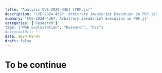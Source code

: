 ```yaml
---
title: "Analysis CVE-2024-4367 (PDF.js)"
description: "CVE-2024-4367: Arbitrary JavaScript Execution in PDF.js"
summary: "CVE-2024-4367: Arbitrary JavaScript Execution in PDF.js"
categories: ["Research"]
tags: ["Web Exploitation", "Research", "CVE"]
#externalUrl: ""
date: 2024-09-04
draft: false
---
```


# To be continue
<!-- # Analysis CVE-2024-4367 (PDF.js)

## Introduction

### CVE-2024-4367: Arbitrary JavaScript execution in PDF.js
CVE-2024-4367 presents a critical vulnerability within the esteemed PDF.js library, widely embraced for its adeptness in rendering PDF files in web browsers.

This exploit enables adversaries to inject and execute arbitrary JavaScript code within a user's browser context, catalyzing a perilous Cross-Site Scripting (XSS) scenario. This vulnerability affects Firefox < 126, Firefox ESR < 115.11, and Thunderbird < 115.11.

Severity:

![image](img/desc.png)



### PDF.js
[PDF.js](https://mozilla.github.io/pdf.js/) is an open-source JavaScript library developed by Mozilla that allows you to display PDF files directly within a web browser without needing any external plugins like Adobe Reader. It essentially renders PDFs within a `<canvas>` element using HTML5 technologies, making it possible to view and interact with PDFs directly in the browser.

![Pdf-js_logo.svg_](img/pdfjs.png)

Key features of PDF.js include:
- **Rendering PDF files:** PDF.js converts PDF files into HTML5 canvas elements, allowing them to be displayed natively in modern web browsers.
- **Cross-browser support:** Since it's based on HTML5, it works across all major browsers like Chrome, Firefox, Edge, and Safari.
- **Customization:** Developers can use PDF.js to build custom PDF viewers with their own UI, or integrate it into existing web applications.

PDF.js is commonly used in two main scenarios.
- First, it's the built-in PDF viewer in Firefox. If you've ever opened or downloaded a PDF file in Firefox, you've likely seen PDF.js at work. 
- Second, it's available as a Node module called [pdfjs-dist](https://www.npmjs.com/package/pdfjs-dist), which is downloaded around 2.4 million times weekly via NPM. In this form, it enables websites to offer embedded PDF preview features, a functionality utilized by various platforms, including Git-hosting services and note-taking apps.


### Understanding a PDF file
![image](img/components.png)
#### PDF Components
- **Objects:** PDF includes eight basic types of objects: Boolean values, Integer and Real numbers, Strings, Names, Arrays, Dictionaries, Streams, and the null object.
- **File structure:** describes how objects are organized in a PDF file for efficient random access and incremental update.
- **Document structure:** logical structure of the document, such as the arrangement of pages, chapters, sections, and other hierarchical elements within the PDF.
- **Content stream:** where the actual content of the PDF is stored, including the instructions for displaying text, images, and graphics on the page.
### PDF Text Representation

A **character** is an abstract symbol, whereas a **glyph** is a specific graphical shape rendering of a character and is subject to all graphical manipulations. 

PDF file has a special way to represent characters with glyphs from fonts. This allows PDF to describe, select and render glypths conveniently and efficiently.

In PDF, a **font** refers to the **font dictionary**. This font dictionary is a PDF object that contains information about the font.

For most font types, the **font program** is defined in a seperate **font file**, which is either embedded to the PDF file or obtain from external sources. This font program contains glyph descriptions used to generate glyphs.

This example illustrates the most straightforward use of a font:
![image](img/font.png)
**Detail:** 
```txt!
To paint glyphs, a content stream shall first identify the font to be used. The Tf operator shall specify the name of a font resource that is, an entry in the Font subdictionary of the current resource dictionary. The value of that entry shall be a font dictionary. The font dictionary shall identify the font's externally known name, such as Helvetica, and shall supply some additional information that the conforming reader needs to paint glyphs from that font. The font dictionary may provide the definition of the font program itself.
```

## Workflow

### Function Evaluation
When the application load the PDF file, it will render glyphs using an `InternalRenderTask` class. This class have a chain of function calls with `_continue()` -> `_scheduleNext()` -> `_next()`.

The `_next()` method will call a method `executeOperatorList()`.

```javascript
class InternalRenderTask {
...
async _next() {
    if (this.cancelled) {
      return;
    }

    this.operatorListIdx = this.gfx.executeOperatorList(this.operatorList, this.operatorListIdx, this._continueBound, this.stepper);

    ...
  }

}
```

In the `executeOperatorList()` method

```javascript
executeOperatorList(operatorList, executionStartIdx, continueCallback, stepper) {
    const argsArray = operatorList.argsArray;
    const fnArray = operatorList.fnArray;
    let i = executionStartIdx || 0;
    ...
    while (true) {
      ...

      fnId = fnArray[i];

      if (fnId !== _util.OPS.dependency) {
        this[fnId].apply(this, argsArray[i]);
      }
      ...
      i++;
      ...
    }
  }
```

This method will call the method at index `fnID` via `apply()` method. We can see the index of all predefined methods in the `const OPS` variable in the code.

```javascript
const OPS = {
  dependency: 1,
  setLineWidth: 2,
  ...
  setTextMatrix: 42,
  nextLine: 43,
  showText: 44,
  showSpacedText: 45,
  nextLineShowText: 46,
  ...
  paintSolidColorImageMask: 90,
  constructPath: 91
};
```

And thanks to the magic of debugging, we can extract the values of the `fnArray` to find out which methods get called in the process. There're 2 arrays passed into the `executeOperatorList()` method.

![image](img/array1.png)
![image](img/array2.png)


We only need to focus on the 1st array that contains number `44`, the index of `showText()` method. This is the method that draws the glyphs on the page.

When calling this method, it will then proceed to call the `paintChar()` method.

```javascript
showText(glyphs) {
    const current = this.current;
    const font = current.font;
    ...
    for (i = 0; i < glyphsLength; ++i) {
      const glyph = glyphs[i];
      ...
      if (this.contentVisible && (glyph.isInFont || font.missingFile)) {
        if (simpleFillText && !accent) {
          ctx.fillText(character, scaledX, scaledY);
        }
        else {
          this.paintChar(character, scaledX, scaledY, patternTransform);
          ...
        }
      }
      ...
    }
    ...
}
```

The `paintChar()` method declares a variable called `addToPath`, this is a variable of type `Function`. Its value gets generated by the call to `font.getPathGenerator()` which will then be evaluated.

```javascript
paintChar(character, x, y, patternTransform) {
    ...
    let addToPath;

    if (font.disableFontFace || isAddToPathSet || patternFill) {
      addToPath = font.getPathGenerator(this.commonObjs, character);
    }

    if (font.disableFontFace || patternFill) {
      ctx.save();
      ctx.translate(x, y);
      ctx.beginPath();
      addToPath(ctx, fontSize); // gets evaluated
      ...
    }
    ...
}
```

To optimize the performance of painting a glyph based on its description, a `getPathGenerator()` method is used. This is where our injected code will be passed in and generated into a function.

```javascript
getPathGenerator(objs, character) {
    if (this.compiledGlyphs[character] !== undefined) {
      return this.compiledGlyphs[character];
    }

    let cmds;
    try {
      cmds = objs.get(this.loadedName + "_path_" + character);
    } 
    ...
    if (this.isEvalSupported && _util.FeatureTest.isEvalSupported) {
      const jsBuf = [];

      for (const current of cmds) {
        const args = current.args !== undefined ? current.args.join(",") : "";
        jsBuf.push("c.", current.cmd, "(", args, ");\n");
      }
      
      return this.compiledGlyphs[character] = new Function("c", "size", jsBuf.join(""));
    }
    ...
}
```

If `isEvalSupported` is enable (which it is by default), the method will return a new Object of class `Function` with the function body being the `jsBuf` which contains the instructions that make the glyph path.

This `jsBuf` is an array of javascript codes made from `cmds`, which is the compiled intructions for each glyph.

But how exactly are these `cmd` and `args` got generated?

### Font Compilation

We know that the `cmd` and `args` are elements of an object in a `cmds` array, which is loaded from a variable `objs` with a glypth name being `this.loadedName + "_path_" + character`. An example of this would be `g_d0_f1_path_`.

If we trace back to the origin of this `objs`, which is `this.commonObjs`, we will see that it is resolved from the `WorkerTransport` class at `messageHandler.on()` with type "FontPath".

```javascript
messageHandler.on("commonobj", ([id, type, exportedData]) => {
  if (this.destroyed) {
	return;
  }

  if (this.commonObjs.has(id)) {
	return;
  }

  switch (type) {
	...
	case "FontPath":
	case "Image":
	  this.commonObjs.resolve(id, exportedData);
	  break;

	default:
	  throw new Error(`Got unknown common object type ${type}`);
  }
});
```

And when we trace further to where the data got sent to this `messageHandler`, eventually we will reach a `buildFontPaths()` method of `PartialEvaluator` class.

```javascript
static buildFontPaths(font, glyphs, handler, evaluatorOptions) {
    function buildPath(fontChar) {
      const glyphName = `${font.loadedName}_path_${fontChar}`;

      try {
        if (font.renderer.hasBuiltPath(fontChar)) {
          return;
        }

        handler.send("commonobj", [glyphName, "FontPath", font.renderer.getPathJs(fontChar)]);
      }
      ...

    for (const glyph of glyphs) {
      buildPath(glyph.fontChar);
      const accent = glyph.accent;

      if (accent && accent.fontChar) {
        buildPath(accent.fontChar);
      }
    }
  }
```

This method will call an internal `buildPath()` method for each glyph. And inside this `buildPath()` method, a `glyphName` variable is generated and later send to the `handler` which is the `messageHandler` mentioned earlier.

The compiled intructions for each glyph is generated from the call to `font.renderer.getPathJs(fontChar)`, which is the `getPathJs()` method of `CompiledFont` class.

```javascript
getPathJs(unicode) {
    const {
      charCode,
      glyphId
    } = lookupCmap(this.cmap, unicode);
    let fn = this.compiledGlyphs[glyphId];

    if (!fn) {
      try {
        fn = this.compileGlyph(this.glyphs[glyphId], glyphId);
        this.compiledGlyphs[glyphId] = fn;
      }
      ...
    }
    ...
    return fn;
  }
```

This method will call and return the data from `compileGlyph()` method.

```javascript
compileGlyph(code, glyphId) {
    if (!code || code.length === 0 || code[0] === 14) {
      return NOOP;
    }

    let fontMatrix = this.fontMatrix;
    ...
    const cmds = [{
      cmd: "save"
    }, {
      cmd: "transform",
      args: fontMatrix.slice()
    }, {
      cmd: "scale",
      args: ["size", "-size"]
    }];
    this.compileGlyphImpl(code, cmds, glyphId);
    cmds.push({
      cmd: "restore"
    });
    return cmds;
  }
```

Voila! This is where the `cmd` and `args` originated from.

By controlling the `args` variable (via the `fontMatrix.slice()`), we can use a closing parentheses to escape the function call and inject our javascript payload.

But how exactly can we control the value of the FontMatrix?

### Font Matrix

By default, the FontMatrix has a value of `[0.001 0 0 0.001 0 0]`, but many fonts usually define their own custom FontMatrix in the embedded metadata.

However, there's another way for us to define a custom FontMatrix, namely in the metadata object inside the PDF file. These value will then get loaded via the `translateFont()` method of `PartialEvaluator` class.

```javascript
async translateFont({descriptor, dict, baseDict, composite, type, firstChar, lastChar, toUnicode, cssFontInfo}) {
    ...
    properties = {
      ...
      fixedPitch: false,
      fontMatrix: dict.getArray("FontMatrix") || _util.FONT_IDENTITY_MATRIX,
      firstChar,
      lastChar,
      ...
    };
    ...
}
```

In a PDF file format, a font dictionary are made of objects, namely the Font, FontDescriptor and FontFile. For example:

```
1 0 obj
<<
/Type/Font
/BaseFont/TotallyNormalFont
/FontMatrix [0.1 0 0 0.1 0 0]
/Subtype/Type1
/FontDescriptor 2 0 R
>>
endobj

2 0 obj
<<
/Type/FontDescriptor
/ItalicAngle 0
/FontName/TotallyNormalFont
/Flags 32
/FontFile 3 0 R
>>
endobj

3 0 obj
<<
/Length 800
/Subtype/Type2
>>
stream
(binary data)
endstream
endobj
```

With this we are able to difine our custom FontMatrix. But be aware that other font type has their own pre-defined FontMatrix and it wil overwrite our custom FontMatrix.

Therefore, in order for our custom FontMatrix to not be overwritten, we need to use a Type1 font without an internal FontMatrix definition.

When we define a FontMatrix like this (parentheses are used as delimiter for strings):

```
/FontMatrix [0.1 0 0 0.1 0 (1\); alert\(1\)//)]
```

Then each element in the FontMatrix when sliced will be:

```
0.1
0
0
0.1
0
1); alert(1)//
```

And when the `getPathGenerator()` method generate the `jsBuf` array of javascript codes, it will be like:

```javascript
c.save();
c.transform(0.1 0 0 0.1 0 1); alert(1)//);
c.scale(size,-size);
c.moveTo(0,0);
c.restore();
```

![image](img/inject.png)

With this, we have successfully injected our javascript payload into the PDF file and when loaded, will be executed.

We can see the body of the `Function` object that has been created with our injected payload.

![image](img/object.png)


## Proof of Concept
### Payload
- https://github.com/Masamuneee/CVE-2024-4367-Analysis

### Demo Video
#### Demo 1 (Old version of firefox PDF viewer)
[Demo 1 (Firefox)](https://www.youtube.com/watch?v=s4V5fL3AQew)

#### Demo 2 (Old version of pdfjs-dist)
[Demo 2 (pdfjs-dist)](https://www.youtube.com/watch?v=dWHtNF5-MKk)


## Patches
- The patch version here: https://github.com/mozilla/pdf.js/pull/18015. 
- Therefore i just analyze the important part of the patch that fix the vulnerability. 
### Details:
![image](img/patch1.png)
In file `src/core/evaluator.js`, they add check that the FontMatrix should be an array, the length must be 6 and each elements should be number.

![image](img/patch2.png)
In file `src/display/api.js`, they remove the variable `isEvalSupported` (which default value is true so that they can use this to upload a malicious PDF).

![image](img/patch3.png)
In file `src/display/font_loader.js`, this function remove the variable `isEvalSupported` and also remove the code that hacker can add cmd here in class `FontFaceObject` with function `getPathGenerator` (the function that create a new Function so that we can inject here to make this function eval the malicious code). 
![image](img/patch4.png)

## Mitigation

Update the version of PDF.js higher than the affected versions (<=4.1.392).

Update your Firefox, Firefox ESR, or Thunderbird to the latest available version that contains the patch for CVE-2024-4367.

## References
- https://codeanlabs.com/blog/research/cve-2024-4367-arbitrary-js-execution-in-pdf-js/
- https://opensource.adobe.com/dc-acrobat-sdk-docs/pdfstandards/PDF32000_2008.pdf
- https://github.com/mozilla/pdf.js/security/advisories/GHSA-wgrm-67xf-hhpq
- https://security.snyk.io/vuln/SNYK-CHAINGUARDLATEST-FIREFOXESR-7116490 -->
